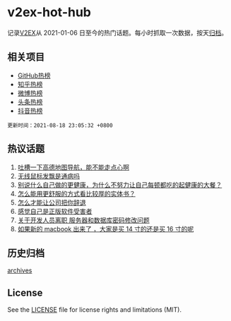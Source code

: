 # v2ex-hot-hub

 记录[V2EX](https://www.v2ex.com/)从 2021-01-06 日至今的热门话题。每小时抓取一次数据，按天[归档](archives)。
 
 ## 相关项目

- [GitHub热榜](https://github.com/lonnyzhang423/github-hot-hub)
- [知乎热榜](https://github.com/lonnyzhang423/zhihu-hot-hub)
- [微博热榜](https://github.com/lonnyzhang423/weibo-hot-hub)
- [头条热榜](https://github.com/lonnyzhang423/toutiao-hot-hub)
- [抖音热榜](https://github.com/lonnyzhang423/douyin-hot-hub)


 `更新时间：2021-08-18 23:05:32 +0800`

## 热议话题

1. [吐槽一下高德地图导航，能不能走点心啊](https://www.v2ex.com/t/796476)
1. [无线鼠标发飘是通病吗](https://www.v2ex.com/t/796529)
1. [别说什么自己做的更健康，为什么不努力让自己每顿都吃的起健康的大餐？](https://www.v2ex.com/t/796557)
1. [怎么能用更舒服的方式看比较厚的实体书？](https://www.v2ex.com/t/796457)
1. [怎么才能让公司把你辞退](https://www.v2ex.com/t/796439)
1. [感觉自己是正版软件受害者](https://www.v2ex.com/t/796466)
1. [关于开发人员离职 服务器和数据库密码修改问题](https://www.v2ex.com/t/796552)
1. [如果新的 macbook 出来了 ，大家是买 14 寸的还是买 16 寸的呢](https://www.v2ex.com/t/796569)

## 历史归档

[archives](archives)

## License

See the [LICENSE](LICENSE) file for license rights and limitations (MIT).
